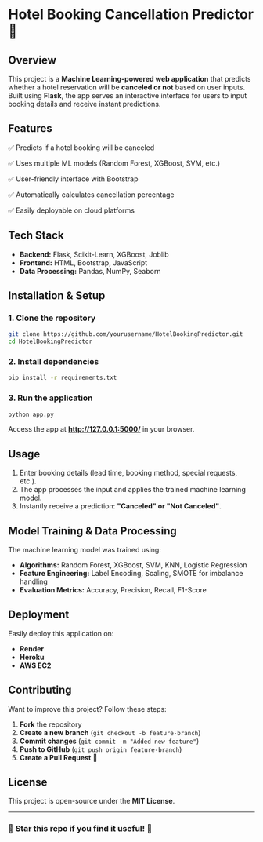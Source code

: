# **Hotel Booking Cancellation Predictor** 🚀

## **Overview**
This project is a **Machine Learning-powered web application** that predicts whether a hotel reservation will be **canceled or not** based on user inputs. Built using **Flask**, the app serves an interactive interface for users to input booking details and receive instant predictions.

## **Features**
✅ Predicts if a hotel booking will be canceled

✅ Uses multiple ML models (Random Forest, XGBoost, SVM, etc.)

✅ User-friendly interface with Bootstrap

✅ Automatically calculates cancellation percentage

✅ Easily deployable on cloud platforms

## **Tech Stack**
- **Backend:** Flask, Scikit-Learn, XGBoost, Joblib
- **Frontend:** HTML, Bootstrap, JavaScript
- **Data Processing:** Pandas, NumPy, Seaborn

## **Installation & Setup**

### **1. Clone the repository**
```sh
git clone https://github.com/yourusername/HotelBookingPredictor.git
cd HotelBookingPredictor
```

### **2. Install dependencies**
```sh
pip install -r requirements.txt
```

### **3. Run the application**
```sh
python app.py
```

Access the app at **http://127.0.0.1:5000/** in your browser.

## **Usage**
1. Enter booking details (lead time, booking method, special requests, etc.).
2. The app processes the input and applies the trained machine learning model.
3. Instantly receive a prediction: **"Canceled" or "Not Canceled"**.

## **Model Training & Data Processing**
The machine learning model was trained using:
- **Algorithms:** Random Forest, XGBoost, SVM, KNN, Logistic Regression
- **Feature Engineering:** Label Encoding, Scaling, SMOTE for imbalance handling
- **Evaluation Metrics:** Accuracy, Precision, Recall, F1-Score

## **Deployment**
Easily deploy this application on:
- **Render**
- **Heroku**
- **AWS EC2**

## **Contributing**
Want to improve this project? Follow these steps:
1. **Fork** the repository
2. **Create a new branch** (`git checkout -b feature-branch`)
3. **Commit changes** (`git commit -m "Added new feature"`)
4. **Push to GitHub** (`git push origin feature-branch`)
5. **Create a Pull Request** 🚀

## **License**
This project is open-source under the **MIT License**.

---
### 🌟 **Star this repo if you find it useful!** 🌟
